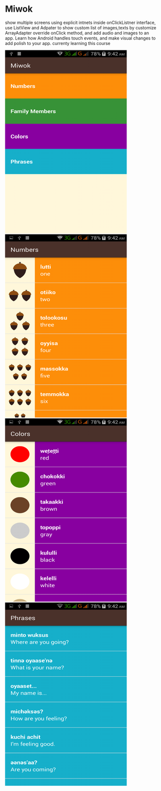 # Miwok
  show multiple screens using explicit intnets inside onClickListner interface,
  use ListView and Adpater to show custom list of images,texts by customize ArrayAdapter override onClick method, 
  and add audio and images to an app. Learn how Android handles touch events, 
  and make visual changes to add polish to your app. currenty learning this course

<img src="https://github.com/moskaoud/Miwok/blob/master/Screenshot_2018-01-21-09-42-07.png" width="400" height="600" /> <img src="https://github.com/moskaoud/Miwok/blob/master/Screenshot_2018-01-21-09-42-22.png" width="400" height="600" /> <img src="https://github.com/moskaoud/Miwok/blob/master/Screenshot_2018-01-21-09-42-39.png" width="400" height="600" /> <img src="https://github.com/moskaoud/Miwok/blob/master/Screenshot_2018-01-21-09-42-47.png" width="400" height="600" />
